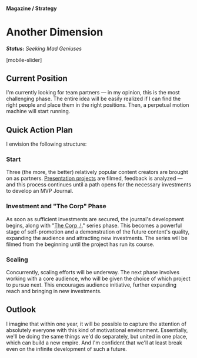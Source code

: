 #### Magazine / Strategy

# Another Dimension

***Status:** Seeking Mad Geniuses*

[mobile-slider]

## Current Position

I'm currently looking for team partners — in my opinion, this is the most challenging phase. The entire idea will be easily realized if I can find the right people and place them in the right positions. Then, a perpetual motion machine will start running.

## Quick Action Plan

I envision the following structure:

### Start

Three (the more, the better) relatively popular content creators are brought on as partners. [Presentation projects](/self-presentation) are filmed, feedback is analyzed — and this process continues until a path opens for the necessary investments to develop an MVP Journal.

### Investment and "The Corp" Phase

As soon as sufficient investments are secured, the journal's development begins, along with "[The Corp .!.](/the-corp)" series phase. This becomes a powerful stage of self-promotion and a demonstration of the future content's quality, expanding the audience and attracting new investments. The series will be filmed from the beginning until the project has run its course.

### Scaling

Concurrently, scaling efforts will be underway. The next phase involves working with a core audience, who will be given the choice of which project to pursue next. This encourages audience initiative, further expanding reach and bringing in new investments.

## Outlook

I imagine that within one year, it will be possible to capture the attention of absolutely everyone with this kind of motivational environment. Essentially, we'll be doing the same things we'd do separately, but united in one place, which can build a new empire. And I'm confident that we'll at least break even on the infinite development of such a future.